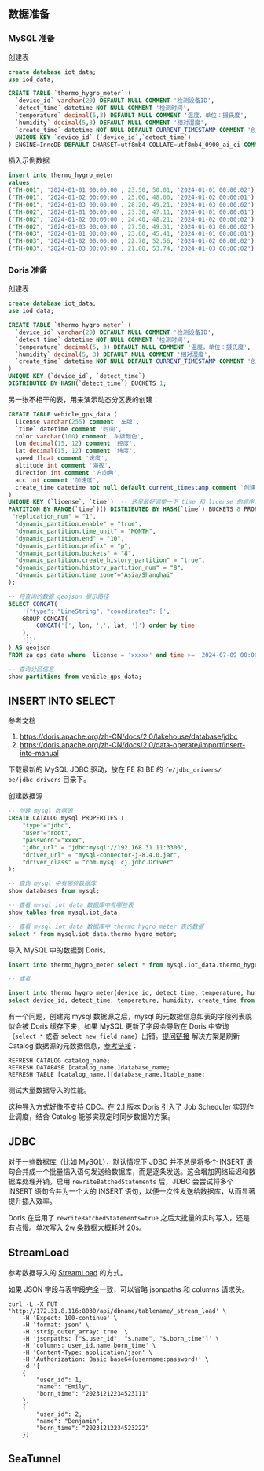 ## 数据准备
### MySQL 准备
创建表
```sql
create database iot_data;
use iod_data;

CREATE TABLE `thermo_hygro_meter` (
  `device_id` varchar(20) DEFAULT NULL COMMENT '检测设备ID',
  `detect_time` datetime NOT NULL COMMENT '检测时间',
  `temperature` decimal(5,3) DEFAULT NULL COMMENT '温度，单位：摄氏度',
  `humidity` decimal(5,3) DEFAULT NULL COMMENT '相对湿度',
  `create_time` datetime NOT NULL DEFAULT CURRENT_TIMESTAMP COMMENT '创建时间',
  UNIQUE KEY `device_id` (`device_id`,`detect_time`)
) ENGINE=InnoDB DEFAULT CHARSET=utf8mb4 COLLATE=utf8mb4_0900_ai_ci COMMENT='温湿度检测指标';
```

插入示例数据
```sql
insert into thermo_hygro_meter 
values 
("TH-001", '2024-01-01 00:00:00', 23.50, 50.01, '2024-01-01 00:00:02'),
("TH-001", '2024-01-02 00:00:00', 25.00, 48.00, '2024-01-02 00:00:01'),
("TH-001", '2024-01-03 00:00:00', 28.20, 49.21, '2024-01-03 00:00:02'),
("TH-002", '2024-01-01 00:00:00', 23.30, 47.11, '2024-01-01 00:00:01'),
("TH-002", '2024-01-02 00:00:00', 24.40, 48.21, '2024-01-02 00:00:02'),
("TH-002", '2024-01-03 00:00:00', 27.50, 49.31, '2024-01-03 00:00:02'),
("TH-003", '2024-01-01 00:00:00', 23.60, 45.41, '2024-01-01 00:00:01'),
("TH-003", '2024-01-02 00:00:00', 22.70, 52.56, '2024-01-02 00:00:02'),
("TH-003", '2024-01-03 00:00:00', 21.80, 53.74, '2024-01-03 00:00:02');
```

### Doris 准备
创建表
```sql
create database iot_data;
use iod_data;

CREATE TABLE `thermo_hygro_meter` (  
  `device_id` varchar(20) DEFAULT NULL COMMENT '检测设备ID',  
  `detect_time` datetime NOT NULL COMMENT '检测时间',  
  `temperature` decimal(5, 3) DEFAULT NULL COMMENT '温度，单位：摄氏度',  
  `humidity` decimal(5, 3) DEFAULT NULL COMMENT '相对湿度',  
  `create_time` datetime NOT NULL DEFAULT CURRENT_TIMESTAMP COMMENT '创建时间'  
)   
UNIQUE KEY (`device_id`, `detect_time`)   
DISTRIBUTED BY HASH(`detect_time`) BUCKETS 1;  
```

另一张不相干的表，用来演示动态分区表的创建：
```sql
CREATE TABLE vehicle_gps_data (
  license varchar(255) comment '车牌',
  `time` datetime comment '时间',
  color varchar(100) comment '车牌颜色',
  lon decimal(15, 12) comment '经度',
  lat decimal(15, 12) comment '纬度',
  speed float comment '速度',
  altitude int comment '海拔',
  direction int comment '方向角',
  acc int comment '加速度',
  create_time datetime not null default current_timestamp comment '创建时间'
)
UNIQUE KEY (`license`, `time`)  -- 这里最好调整一下 time 和 license 的顺序，一般查询都会带上时间但是不一定会带上车牌号
PARTITION BY RANGE(`time`)() DISTRIBUTED BY HASH(`time`) BUCKETS 8 PROPERTIES (
 "replication_num" = "1",
  "dynamic_partition.enable" = "true",
  "dynamic_partition.time_unit" = "MONTH",
  "dynamic_partition.end" = "10",
  "dynamic_partition.prefix" = "p",
  "dynamic_partition.buckets" = "8",
  "dynamic_partition.create_history_partition" = "true",
  "dynamic_partition.history_partition_num" = "8",
  "dynamic_partition.time_zone"="Asia/Shanghai"
);

-- 将查询的数据 geojson 展示路径
SELECT CONCAT(
    '{"type": "LineString", "coordinates": [',
    GROUP_CONCAT(
        CONCAT('[', lon, ',', lat, ']') order by time 
    ),
    ']}'
) AS geojson
FROM za_gps_data where  license = 'xxxxx' and time >= '2024-07-09 00:00:00'  ;
```

```sql
-- 查询分区信息
show partitions from vehicle_gps_data;
```
## INSERT INTO SELECT
参考文档  
1. https://doris.apache.org/zh-CN/docs/2.0/lakehouse/database/jdbc  
2. https://doris.apache.org/zh-CN/docs/2.0/data-operate/import/insert-into-manual  

下载最新的 MySQL JDBC 驱动，放在 FE 和 BE 的 `fe/jdbc_drivers/` `be/jdbc_drivers` 目录下。

创建数据源
```sql
-- 创建 mysql 数据源
CREATE CATALOG mysql PROPERTIES (
    "type"="jdbc",
    "user"="root",
    "password"="xxxx",
    "jdbc_url" = "jdbc:mysql://192.168.31.11:3306",
    "driver_url" = "mysql-connector-j-8.4.0.jar",
    "driver_class" = "com.mysql.cj.jdbc.Driver"
);

-- 查询 mysql 中有哪些数据库
show databases from mysql;

-- 查看 mysql iot_data 数据库中有哪些表
show tables from mysql.iot_data;

-- 查看 mysql iot_data 数据库中 thermo_hygro_meter 表的数据
select * from mysql.iot_data.thermo_hygro_meter;
```

导入 MySQL 中的数据到 Doris。
```sql
insert into thermo_hygro_meter select * from mysql.iot_data.thermo_hygro_meter;

-- 或者

insert into thermo_hygro_meter(device_id, detect_time, temperature, humidity, create_time)
select device_id, detect_time, temperature, humidity, create_time from mysql.iot_data.thermo_hygro_meter;
```

有一个问题，创建完 mysql 数据源之后，mysql 的元数据信息如表的字段列表貌似会被 Doris 缓存下来，如果 MySQL 更新了字段会导致在 Doris 中查询（`select *` 或者 `select new_field_name`）出错。[提问链接](https://ask.selectdb.com/questions/D1ff1/jdbc-catalog-geng-xin-yuan-shu-ju-biao-zi-duan-wen-ti) 解决方案是刷新 Catalog 数据源的元数据信息，[参考链接](https://doris.apache.org/zh-CN/docs/dev/sql-manual/sql-statements/Utility-Statements/REFRESH/?_highlight=refresh)：
```
REFRESH CATALOG catalog_name;  
REFRESH DATABASE [catalog_name.]database_name;  
REFRESH TABLE [catalog_name.][database_name.]table_name;
```

测试大量数据导入的性能。

这种导入方式好像不支持 CDC。在 2.1 版本 Doris 引入了 Job Scheduler 实现作业调度，结合 Catalog 能够实现定时同步数据的方案。

## JDBC

对于一些数据库（比如 MySQL），默认情况下 JDBC 并不总是将多个 INSERT 语句合并成一个批量插入语句发送给数据库，而是逐条发送。这会增加网络延迟和数据库处理开销。启用 `rewriteBatchedStatements` 后，JDBC 会尝试将多个 INSERT 语句合并为一个大的 INSERT 语句，以便一次性发送给数据库，从而显著提升插入效率。

Doris 在启用了 `rewriteBatchedStatements=true` 之后大批量的实时写入，还是有点慢。单次写入 2w 条数据大概耗时 20s。

## StreamLoad
参考数据导入的 [StreamLoad](https://doris.apache.org/zh-CN/docs/2.0/data-operate/import/stream-load-manual) 的方式。

如果 JSON 字段与表字段完全一致，可以省略 jsonpaths 和 columns 请求头。

```shell
curl -L -X PUT 'http://172.31.8.116:8030/api/dbname/tablename/_stream_load' \
	-H 'Expect: 100-continue' \
	-H 'format: json' \
	-H 'strip_outer_array: true' \
	-H 'jsonpaths: ["$.user_id", "$.name", "$.born_time"]' \
	-H 'columns: user_id,name,born_time' \
	-H 'Content-Type: application/json' \
	-H 'Authorization: Basic base64(username:password)' \
	-d '[
    {
        "user_id": 1,
        "name": "Emily",
        "born_time": "20231212234523111"
    },
    {
        "user_id": 2,
        "name": "Benjamin",
        "born_time": "20231212234523222"
    }]'
```
## SeaTunnel 
